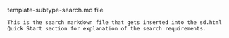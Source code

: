 template-subtype-search.md file

    This is the search markdown file that gets inserted into the sd.html Quick Start section for explanation of the search requirements.
    